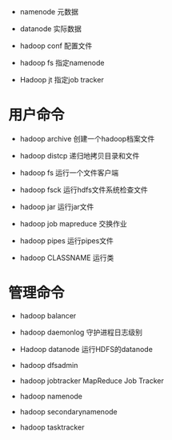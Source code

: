 

- namenode  元数据

- datanode  实际数据

- hadoop conf 配置文件

- hadoop fs 指定namenode

- Hadoop jt 指定job tracker

# 用户命令

- hadoop archive 创建一个hadoop档案文件

- hadoop distcp 递归地拷贝目录和文件
 
- hadoop fs 运行一个文件客户端

- hadoop fsck 运行hdfs文件系统检查文件

- hadoop jar 运行jar文件

- hadoop job mapreduce 交换作业

- hadoop pipes 运行pipes文件

- hadoop CLASSNAME 运行类

# 管理命令

- hadoop balancer

- hadoop daemonlog 守护进程日志级别

- Hadoop datanode 运行HDFS的datanode

- hadoop dfsadmin

- hadoop jobtracker  MapReduce Job Tracker 

- hadoop namenode 

- hadoop secondarynamenode 

- hadoop tasktracker 
